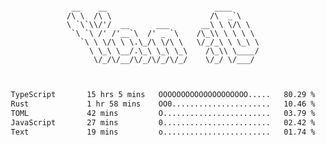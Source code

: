 <div align="center">
<pre><code>
 __    __                        ____      
/\ \  /\ \                      /\  _`\    
\ `\`\\/'/  __      ___       __\ \ \/\ \  
 `\ `\ /' /'__`\  /' _ `\    /\_\\ \ \ \ \ 
   `\ \ \/\ \ \.\_/\ \/\ \   \/_/_\ \ \_\ \
     \ \_\ \__/.\_\ \_\ \_\    /\_\\ \____/
      \/_/\/__/\/_/\/_/\/_/    \/_/ \/___/ 
                                           

</code></pre>

<!--START_SECTION:waka-->

```txt
TypeScript       15 hrs 5 mins   OOOOOOOOOOOOOOOOOOOO.....   80.29 %
Rust             1 hr 58 mins    OO0......................   10.46 %
TOML             42 mins         O........................   03.79 %
JavaScript       27 mins         0........................   02.42 %
Text             19 mins         o........................   01.74 %
```

<!--END_SECTION:waka-->
